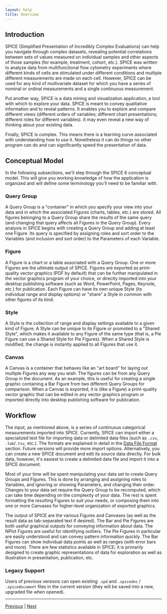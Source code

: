 ```yaml
---
layout: help
title: Overview
---
```


## Introduction

SPICE (Simplified Presentation of Incredibly Complex Evaluations) can help you navigate through complex datasets, revealing potential correlations between sets of values measured on individual samples and other aspects of those samples (for example, treatment, cohort, etc.). SPICE was written to analyze data from multifunctional flow cytometry experiments where different kinds of cells are stimulated under different conditions and multiple different measurements are made on each cell. However, SPICE can be used for any kind of multivariate dataset for which you have a series of nominal or ordinal measurements and a single continuous measurement.

Put another way, SPICE is a data mining and visualization application, a tool with which to explore your data. SPICE is meant to convey qualitative information and to reveal patterns. It enables you to explore and compare different views (different orders of variables; different chart presentations; different roles for different variables). It may even reveal a new way of thinking about your existing data.

Finally, SPICE is complex. This means there is a learning curve associated with understanding how to use it. Nonetheless it can do things no other program can do and can significantly speed the presentation of data.

## Conceptual Model

In the following subsections, we'll step through the SPICE 6 conceptual model. This will give you working knowledge of how the application is organized and will define some terminology you'll need to be familiar with.

### Query Group

A Query Group is a "container" in which you specify your view into your data and in which the associated Figures (charts, tables, etc.) are stored. All figures belonging to a Query Group share the results of the same query (and changing that query affects all Figures in the Query Group). Every analysis in SPICE begins with creating a Query Group and adding at least one Figure. Its query is specified by assigning roles and sort order to the Variables (and inclusion and sort order) to the Parameters of each Variable.

### Figure

A Figure is a chart or a table associated with a Query Group. One or more Figures are the ultimate output of SPICE. Figures are exported as print-quality vector graphics (PDF by default) that can be further manipulated in the vector graphics program of your choice, or directly imported into your desktop publishing software (such as Word, PowerPoint, Pages, Keynote, etc.) for publication. Each Figure can have its own unique Style (its individual range and display options) or "share" a Style in common with other figures of its kind.

### Style

A Style is the collection of range and display settings available to a given kind of Figure. A Style can be unique to its Figure or promoted to a "Shared Style", which makes it available to any Figure of the same type (that is, a Pie Figure can use a Shared Style for Pie Figures). When a Shared Style is modified, the change is instantly applied to all Figures that use it.

### Canvas

A Canvas is a container that behaves like an "art board" for laying out multiple Figures any way you wish. The figures can be from any Query Group in the document. As an example, this is useful for creating a single graphic containing a Bar Figure from two different Query Groups for comparison. When a Canvas is exported, it is (like a Figure) a print-quality vector graphic that can be edited in any vector graphics program or imported directly into desktop publishing software for publication.

## Workflow

The input, as mentioned above, is a series of continuous categorical measurements imported into SPICE. Currently, SPICE can import either a specialized text file for importing data or delimited data files (such as `.csv`, `.tab`/`.tsv`, etc.). The formats are explained in detail in the [Data File Format](dataformat) section. Future versions will provide more import options. Alternatively, you can create a new SPICE document and edit its source data directly. For bulk data, however, it's easiest to create a delimited data file and import it into a SPICE document.

Most of your time will be spent manipulating your data set to create Query Groups and Figures. This is done by arranging and assigning roles to Variables, and ignoring or showing Parameters, and changing their order. Changes to your data set require the Query Group to be recomputed, which can take time depending on the complexity of your data. The rest is spent formatting the resulting Figures to suit your needs, or composing them into one or more Canvases for higher-level organization of exported graphics.

The output of SPICE are the various Figures and Canvases (as well as the result data as tab-separated text if desired). The Bar and Pie Figures are both useful graphical outputs for conveying information about data. The NPlot Figures are useful for identifying outliers. The Pie Figures in particular are easily understood and can convey pattern information quickly. The Bar Figures can show individual data points as well as ranges (with error bars and more). There are few statistics available in SPICE; it is primarily designed to create graphic representations of data for exploration as well as illustration in presentation, publication, etc.

### Legacy Support

Users of previous versions can open existing `.spd` and `.spicedoc` / `.spicedocument` files in the current version (they will be saved into a new, upgraded file when opened).

*****

[Previous](index) | [Next](guide)
